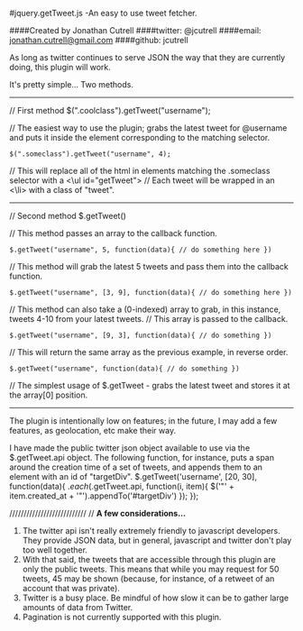 
#jquery.getTweet.js -An easy to use tweet fetcher.

####Created by Jonathan Cutrell
####twitter: @jcutrell
####email: jonathan.cutrell@gmail.com
####github: jcutrell

As long as twitter continues to serve JSON the way that they are currently doing, this plugin will work.

It's pretty simple... Two methods.

_____________________________________________________________________________________
// First method
	$(".coolclass").getTweet("username");

// The easiest way to use the plugin; grabs the latest tweet for @username and puts it inside the element corresponding to the matching selector.
		
	$(".someclass").getTweet("username", 4);

// This will replace all of the html in elements matching the .someclass selector with a <\ul id="getTweet">
// Each tweet will be wrapped in an <\li> with a class of "tweet".

_____________________________________________________________________________________

// Second method
	$.getTweet()

// This method passes an array to the callback function.

	$.getTweet("username", 5, function(data){ // do something here })

// This method will grab the latest 5 tweets and pass them into the callback function.
		
	$.getTweet("username", [3, 9], function(data){ // do something here })

// This method can also take a (0-indexed) array to grab, in this instance, tweets 4-10 from your latest tweets.
// This array is passed to the callback.
		
	$.getTweet("username", [9, 3], function(data){ // do something })

// This will return the same array as the previous example, in reverse order.
		
	$.getTweet("username", function(data){ // do something })

// The simplest usage of $.getTweet - grabs the latest tweet and stores it at the array[0] position.
		
_____________________________________________________________________________________

The plugin is intentionally low on features; in the future, I may add a few features, as geolocation, etc make their way.

I have made the public twitter json object available to use via the $.getTweet.api object. The following function, for instance, puts a span around the creation time of a set of tweets, and appends them to an element with an id of "targetDiv".
	$.getTweet('username', [20, 30], function(data){ $.each($.getTweet.api, function(i, item){
			$('<span>"' + item.created_at + '"</span>').appendTo('#targetDiv')
			});
		});
		
		
///////////////////////////
// **A few considerations...**
1. The twitter api isn't really extremely friendly to javascript developers. They provide JSON data, but in general, javascript and twitter don't play too well together.
2. With that said, the tweets that are accessible through this plugin are only the public tweets. This means that while you may request for 50 tweets, 45 may be shown (because, for instance, of a retweet of an account that was private).
3. Twitter is a busy place. Be mindful of how slow it can be to gather large amounts of data from Twitter.
4. Pagination is not currently supported with this plugin.